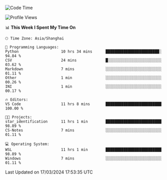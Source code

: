 <!--START_SECTION:waka-->
![Code Time](http://img.shields.io/badge/Code%20Time-1%2C544%20hrs%2049%20mins-blue)

![Profile Views](http://img.shields.io/badge/Profile%20Views-0-blue)

📊 **This Week I Spent My Time On** 

```text
🕑︎ Time Zone: Asia/Shanghai

💬 Programming Languages: 
Python                   10 hrs 34 mins      ████████████████████████░   94.84 % 
CSV                      24 mins             █░░░░░░░░░░░░░░░░░░░░░░░░   03.62 % 
Markdown                 7 mins              ░░░░░░░░░░░░░░░░░░░░░░░░░   01.11 % 
Other                    1 min               ░░░░░░░░░░░░░░░░░░░░░░░░░   00.26 % 
INI                      1 min               ░░░░░░░░░░░░░░░░░░░░░░░░░   00.17 % 

🔥 Editors: 
VS Code                  11 hrs 8 mins       █████████████████████████   100.00 % 

🐱‍💻 Projects: 
star_identification      11 hrs 1 min        █████████████████████████   98.89 % 
CS-Notes                 7 mins              ░░░░░░░░░░░░░░░░░░░░░░░░░   01.11 % 

💻 Operating System: 
WSL                      11 hrs 1 min        █████████████████████████   98.89 % 
Windows                  7 mins              ░░░░░░░░░░░░░░░░░░░░░░░░░   01.11 % 
```


 Last Updated on 17/03/2024 17:53:35 UTC
<!--END_SECTION:waka-->